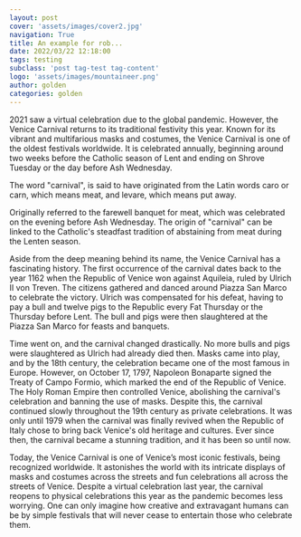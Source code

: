 ```yaml
---
layout: post
cover: 'assets/images/cover2.jpg'
navigation: True
title: An example for rob...
date: 2022/03/22 12:18:00
tags: testing
subclass: 'post tag-test tag-content'
logo: 'assets/images/mountaineer.png'
author: golden
categories: golden
---
```

2021 saw a virtual celebration due to the global pandemic. However, the Venice Carnival returns to its traditional festivity this year. Known for its vibrant and multifarious masks and costumes, the Venice Carnival is one of the oldest festivals worldwide. It is celebrated annually, beginning around two weeks before the Catholic season of Lent and ending on Shrove Tuesday or the day before Ash Wednesday.

 
The word "carnival", is said to have originated from the Latin words caro or carn, which means meat, and levare, which means put away.

Originally referred to the farewell banquet for meat, which was celebrated on the evening before Ash Wednesday. The origin of "carnival" can be linked to the Catholic's steadfast tradition of abstaining from meat during the Lenten season.


Aside from the deep meaning behind its name, the Venice Carnival has a fascinating history. The first occurrence of the carnival dates back to the year 1162 when the Republic of Venice won against Aquileia, ruled by Ulrich II von Treven. The citizens gathered and danced around Piazza San Marco to celebrate the victory. Ulrich was compensated for his defeat, having to pay a bull and twelve pigs to the Republic every Fat Thursday or the Thursday before Lent. The bull and pigs were then slaughtered at the Piazza San Marco for feasts and banquets.

Time went on, and the carnival changed drastically. No more bulls and pigs were slaughtered as Ulrich had already died then. Masks came into play, and by the 18th century, the celebration became one of the most famous in Europe. However, on October 17, 1797, Napoleon Bonaparte signed the Treaty of Campo Formio, which marked the end of the Republic of Venice. The Holy Roman Empire then controlled Venice, abolishing the carnival's celebration and banning the use of masks. Despite this, the carnival continued slowly throughout the 19th century as private celebrations. It was only until 1979 when the carnival was finally revived when the Republic of Italy chose to bring back Venice's old heritage and cultures. Ever since then, the carnival became a stunning tradition, and it has been so until now.



Today, the Venice Carnival is one of Venice’s most iconic festivals, being recognized worldwide. It astonishes the world with its intricate displays of masks and costumes across the streets and fun celebrations all across the streets of Venice. Despite a virtual celebration last year, the carnival reopens to physical celebrations this year as the pandemic becomes less worrying. One can only imagine how creative and extravagant humans can be by simple festivals that will never cease to entertain those who celebrate them.
